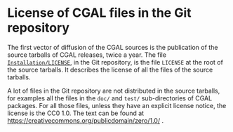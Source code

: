 License of CGAL files in the Git repository
===========================================
The first vector of diffusion of the CGAL sources is the publication of the
source tarballs of CGAL releases, twice a year. The file
[`Installation/LICENSE`](Installation/LICENSE), in the Git repository, is the file `LICENSE` at the
root of the source tarballs. It describes the license of all the files of
the source tarballs.

A lot of files in the Git repository are not distributed in the source
tarballs, for examples all the files in the `doc/` and `test/`
sub-directories of CGAL packages. For all those files, unless they have an
explicit license notice, the license is the CC0 1.0. The text can be found 
at https://creativecommons.org/publicdomain/zero/1.0/ .
